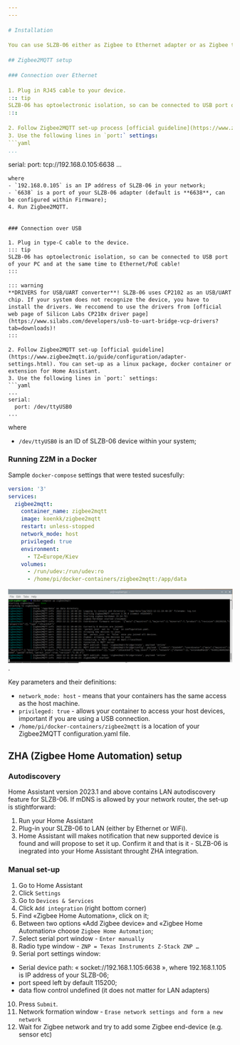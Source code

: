```yaml
---
---

# Installation

You can use SLZB-06 either as Zigbee to Ethernet adapter or as Zigbee to USB adapter. Depending on the type you are going to use, you can connect you device.

## Zigbee2MQTT setup

### Connection over Ethernet

1. Plug in RJ45 cable to your device. 
::: tip
SLZB-06 has optoelectronic isolation, so can be connected to USB port of your PC and at the same time to Ethernet/PoE cable!
:::

2. Follow Zigbee2MQTT set-up process [official guideline](https://www.zigbee2mqtt.io/guide/configuration/adapter-settings.html). You can set-up as a linux package, docker container or extension for Home Assistant. 
3. Use the following lines in `port:` settings:
```yaml
...
```

serial:
  port: tcp://192.168.0.105:6638
...
```
where 
- `192.168.0.105` is an IP address of SLZB-06 in your network;
- `6638` is a port of your SLZB-06 adapter (default is **6638**, can be configured within Firmware);
4. Run Zigbee2MQTT.  


### Connection over USB

1. Plug in type-C cable to the device.
::: tip
SLZB-06 has optoelectronic isolation, so can be connected to USB port of your PC and at the same time to Ethernet/PoE cable!
:::

::: warning
**DRIVERS for USB/UART converter**! SLZB-06 uses CP2102 as an USB/UART chip. If your system does not recognize the device, you have to install the drivers. We reccomend to use the drivers from [official web page of Silicon Labs CP210x driver page](https://www.silabs.com/developers/usb-to-uart-bridge-vcp-drivers?tab=downloads)!
:::

2. Follow Zigbee2MQTT set-up [official guideline](https://www.zigbee2mqtt.io/guide/configuration/adapter-settings.html). You can set-up as a linux package, docker container or extension for Home Assistant. 
3. Use the following lines in `port:` settings:
```yaml
...
serial:
  port: /dev/ttyUSB0
...
```
where 
- `/dev/ttyUSB0` is an ID of SLZB-06 device within your system;

### Running Z2M in a Docker
Sample `docker-compose` settings that were tested sucesfully:
```yaml
version: '3'
services:
  zigbee2mqtt:
    container_name: zigbee2mqtt
    image: koenkk/zigbee2mqtt
    restart: unless-stopped
    network_mode: host
    privileged: true
    environment:
      - TZ=Europe/Kiev
    volumes:
      - /run/udev:/run/udev:ro
      - /home/pi/docker-containers/zigbee2mqtt:/app/data
```
<img src="../../images/installation/z2m-docker-screenshot.png" title="SLZB-06 Zigbee2MQTT in Docker" class="img-fluid" />.  

Key parameters and their definitions:
- `network_mode: host` - means that your containers has the same access as the host machine. 
- `privileged: true` - allows your container to access your host devices, important if you are using a USB connection.
- `/home/pi/docker-containers/zigbee2mqtt` is a location of your Zigbee2MQTT configuration.yaml file.

## ZHA (Zigbee Home Automation) setup
### Autodiscovery
Home Assistant version 2023.1 and above contains LAN autodiscovery feature for SLZB-06. If mDNS is allowed by your network router, the set-up is stightforward:
1. Run your Home Assistant
2. Plug-in your SLZB-06 to LAN (either by Ethernet or WiFi).
3. Home Assistant will makes notification that new supported device is found and will propose to set it up. Confirm it and that is it - SLZB-06 is inegrated into your Home Assistant throught ZHA integration.

### Manual set-up
1. Go to Home Assistant
2. Click `Settings`
3. Go to `Devices & Services`
4. Click `Add integration` (right bottom corner)
5. Find «Zigbee Home Automation», click on it;
6. Between two options «Add Zigbee device» and «Zigbee Home Automation» choose `Zigbee Home Automation`;
7. Select serial port window - `Enter manually`
8. Radio type window - `ZNP = Texas Instruments Z-Stack ZNP … `
9. Serial port settings window:
- Serial device path: « socket://192.168.1.105:6638 », where 192.168.1.105 is IP address of your SLZB-06;
- port speed left by default 115200;
- data flow control undefined (it does not matter for LAN adapters)
10. Press `Submit`.
11. Network formation window - `Erase network settings and form a new network`
12. Wait for Zigbee network and try to add some Zigbee end-device (e.g. sensor etc)
